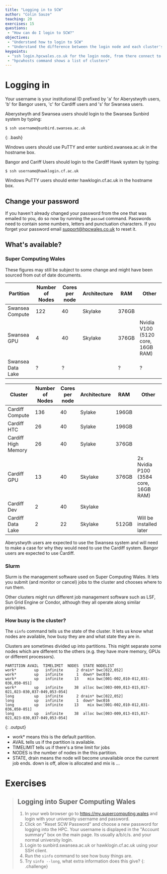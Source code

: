 ```yaml
---
title: "Logging in to SCW"
author: "Colin Sauze"
teaching: 20
exercises: 15
questions:
 - "How can do I login to SCW?"
objectives: 
 - "Understand how to login to SCW"
 - "Understand the difference between the login node and each cluster's head node."
keypoints:
 - "ssh login.hpcwales.co.uk for the login node, from there connect to the cluster of your choice"
 - "hpcwhosts command shows a list of clusters"
---
```




# Logging in 

Your username is your institutional ID prefixed by 'a' for Aberystwyth users, 'b' for Bangor users, 'c' for Cardiff users and 's' for Swansea users.

Aberystwyth and Swansea users should login to the Swansea Sunbird system by typing:

~~~
$ ssh username@sunbird.swansea.ac.uk
~~~
{: .bash}

Windows users should use PuTTY and enter sunbird.swansea.ac.uk in the hostname box. 


Bangor and Cariff Users should login to the Cardiff Hawk system by typing:

~~~
$ ssh username@hawklogin.cf.ac.uk
~~~

Windows PuTTY users should enter hawklogin.cf.ac.uk in the hostname box. 


## Change your password

If you haven't already changed your password from the one that was emailed to you, do so now by running the ```passwd``` command. Passwords need to contain some numbers, letters and punctuation characters. If you forget your password email support@hpcwales.co.uk to reset it.


## What's available?

### Super Computing Wales

These figures may still be subject to some change and might have been sourced from out of date documents. 

|Partition|Number of Nodes|Cores per node|Architecture|RAM|Other|
|-------|----|----|------|----|------|
|Swansea Compute|122|40|Skylake|376GB||
|Swansea GPU|4|40|Skylake|376GB|Nvidia V100 (5120 core, 16GB RAM)|
|Swansea Data Lake|?|?||?|?|?|Installed with Swansea system|


|Cluster|Number of Nodes|Cores per node|Architecture|RAM|Other|
|-------|----|----|------|----|------|
|Cardiff Compute|136|40|Sylake|196GB||
|Cardiff HTC|26|40|Sylake|196GB||
|Cardiff High Memory|26|40|Sylake|376GB||
|Cardiff GPU|13|40|Skylake|376GB|2x Nvidia P100 (3584 core, 16GB RAM)|
|Cardiff Dev|2|40|Skylake|
|Cardiff Data Lake|2|22|Skylake|512GB|Will be installed later|

Aberystwyth users are expected to use the Swansea system and will need to make a case for why they would need to use the Cardiff system. Bangor users are expected to use Cardiff.


### Slurm

Slurm is the management software used on Super Computing Wales. It lets you submit (and monitor or cancel) jobs to the cluster and chooses where to run them. 

Other clusters might run different job management software such as LSF, Sun Grid Engine or Condor, although they all operate along similar principles.


### How busy is the cluster?

The ```sinfo``` command tells us the state of the cluster. It lets us know what nodes are available, how busy they are and what state they are in. 

Clusters are sometimes divided up into partitions. This might separate some nodes which are different to the others (e.g. they have more memory, GPUs or different processors). 

~~~
PARTITION AVAIL  TIMELIMIT  NODES  STATE NODELIST
work*        up   infinite      2 drain* bwc[022,052]
work*        up   infinite      1  down* bwc016
work*        up   infinite     13    mix bwc[001-002,010-012,031-036,050-051]
work*        up   infinite     38  alloc bwc[003-009,013-015,017-021,023-030,037-049,053-054]
long         up   infinite      2 drain* bwc[022,052]
long         up   infinite      1  down* bwc016
long         up   infinite     13    mix bwc[001-002,010-012,031-036,050-051]
long         up   infinite     38  alloc bwc[003-009,013-015,017-021,023-030,037-049,053-054]
~~~
{: .output}

 * work* means this is the default partition. 
 * AVAIL tells us if the partition is available.
 * TIMELIMIT tells us if there's a time limit for jobs
 * NODES is the number of nodes in the this partition.
 * STATE, drain means the node will become unavailable once the current job ends. down is off, allow is allocated and mix is ...



# Exercises

> ## Logging into Super Computing Wales
> 1. In your web browser go to https://my.supercomputing.wales and login with your university username and password. 
> 2. Click on "Reset SCW Password" and choose a new password for logging into the HPC. Your username is displayed in the "Account summary" box on the main page. Its usually a/b/c/s. and your normal university login.
> 3. Login to sunbird.swansea.ac.uk or hawklogin.cf.ac.uk using your SSH client.
> 4. Run the `sinfo` command to see how busy things are.
> 5. Try `sinfo --long`, what extra information does this give?
{: .challenge}

